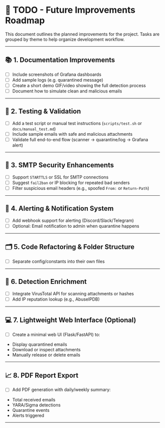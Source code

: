 # 📌 TODO - Future Improvements Roadmap

This document outlines the planned improvements for the project. Tasks are grouped by theme to help organize development workflow.

---

## 📚 1. Documentation Improvements
- [ ] Include screenshots of Grafana dashboards
- [ ] Add sample logs (e.g. quarantined message)
- [ ] Create a short demo GIF/video showing the full detection process
- [ ] Document how to simulate clean and malicious emails

---

## 🧪 2. Testing & Validation
- [ ] Add a test script or manual test instructions (`scripts/test.sh` or `docs/manual_test.md`)
- [ ] Include sample emails with safe and malicious attachments
- [ ] Validate full end-to-end flow (scanner → quarantine/log → Grafana alert)

---

## 🔐 3. SMTP Security Enhancements
- [ ] Support `STARTTLS` or SSL for SMTP connections
- [ ] Suggest `fail2ban` or IP blocking for repeated bad senders
- [ ] Filter suspicious email headers (e.g., spoofed `From:` or `Return-Path`)

---

## 🚨 4. Alerting & Notification System
- [ ] Add webhook support for alerting (Discord/Slack/Telegram)
- [ ] Optional: Email notification to admin when quarantine happens

---

## 🗂️ 5. Code Refactoring & Folder Structure
- [ ] Separate config/constants into their own files

---

## 🧬 6. Detection Enrichment
- [ ] Integrate VirusTotal API for scanning attachments or hashes
- [ ] Add IP reputation lookup (e.g., AbuseIPDB)

---

## 💻 7. Lightweight Web Interface (Optional)
- [ ] Create a minimal web UI (Flask/FastAPI) to:
- Display quarantined emails
- Download or inspect attachments
- Manually release or delete emails

---

## 📈 8. PDF Report Export
- [ ] Add PDF generation with daily/weekly summary:
- Total received emails
- YARA/Sigma detections
- Quarantine events
- Alerts triggered

---

